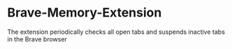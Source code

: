 # Brave-Memory-Extension
The extension periodically checks all open tabs and suspends inactive tabs in the Brave browser 
